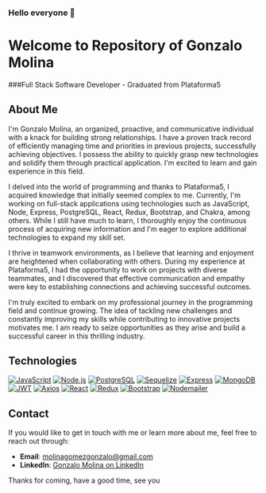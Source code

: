 ### Hello everyone 👋

# Welcome to Repository of Gonzalo Molina

###Full Stack Software Developer - Graduated from Plataforma5

## About Me

I'm Gonzalo Molina, an organized, proactive, and communicative individual with a knack for building strong relationships. I have a proven track record of efficiently managing time and priorities in previous projects, successfully achieving objectives. I possess the ability to quickly grasp new technologies and solidify them through practical application. I'm excited to learn and gain experience in this field.

I delved into the world of programming and thanks to Plataforma5, I acquired knowledge that initially seemed complex to me. Currently, I'm working on full-stack applications using technologies such as JavaScript, Node, Express, PostgreSQL, React, Redux, Bootstrap, and Chakra, among others. While I still have much to learn, I thoroughly enjoy the continuous process of acquiring new information and I'm eager to explore additional technologies to expand my skill set.

I thrive in teamwork environments, as I believe that learning and enjoyment are heightened when collaborating with others. During my experience at Plataforma5, I had the opportunity to work on projects with diverse teammates, and I discovered that effective communication and empathy were key to establishing connections and achieving successful outcomes.

I'm truly excited to embark on my professional journey in the programming field and continue growing. The idea of tackling new challenges and constantly improving my skills while contributing to innovative projects motivates me. I am ready to seize opportunities as they arise and build a successful career in this thrilling industry.

## Technologies

[![JavaScript](https://img.shields.io/badge/-JavaScript-yellow?style=flat-square&logo=javascript&logoColor=white)](https://developer.mozilla.org/en-US/docs/Web/JavaScript)
[![Node.js](https://img.shields.io/badge/-Node.js-green?style=flat-square&logo=node.js&logoColor=white)](https://nodejs.org/)
[![PostgreSQL](https://img.shields.io/badge/-PostgreSQL-blue?style=flat-square&logo=postgresql&logoColor=white)](https://www.postgresql.org/)
[![Sequelize](https://img.shields.io/badge/-Sequelize-orange?style=flat-square&logo=sequelize&logoColor=white)](https://sequelize.org/)
[![Express](https://img.shields.io/badge/-Express-black?style=flat-square&logo=express&logoColor=white)](https://expressjs.com/)
[![MongoDB](https://img.shields.io/badge/-MongoDB-green?style=flat-square&logo=mongodb&logoColor=white)](https://www.mongodb.com/)
[![JWT](https://img.shields.io/badge/-JWT-orange?style=flat-square&logo=json-web-tokens&logoColor=white)](https://jwt.io/)
[![Axios](https://img.shields.io/badge/-Axios-yellow?style=flat-square&logo=axios&logoColor=white)](https://axios-http.com/)
[![React](https://img.shields.io/badge/-React-blue?style=flat-square&logo=react&logoColor=white)](https://reactjs.org/)
[![Redux](https://img.shields.io/badge/-Redux-purple?style=flat-square&logo=redux&logoColor=white)](https://redux.js.org/)
[![Bootstrap](https://img.shields.io/badge/-Bootstrap-purple?style=flat-square&logo=bootstrap&logoColor=white)](https://getbootstrap.com/)
[![Nodemailer](https://img.shields.io/badge/-Nodemailer-red?style=flat-square&logo=nodemailer&logoColor=white)](https://nodemailer.com/)

## Contact

If you would like to get in touch with me or learn more about me, feel free to reach out through:

- **Email**: [molinagomezgonzalo@gmail.com](mailto:molinagomezgonzalo@gmail.com)
- **LinkedIn**: [Gonzalo Molina on LinkedIn](https://www.linkedin.com/in/gonza-molina/)

Thanks for coming, have a good time, see you
